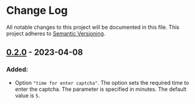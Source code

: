 
# Change Log

All notable changes to this project will be documented in this file.
This project adheres to [Semantic Versioning](http://semver.org/).

## [0.2.0](https://github.com/VDS13/telegram-captcha/compare/0.1.0...0.2.0) - 2023-04-08

### Added:

* Option `"time for enter captcha"`. The option sets the required time to enter the captcha. The parameter is specified in minutes. The default value is `5`.
